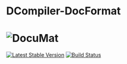 # DCompiler-DocFormat
# ![DocuMat](https://rawgit.com/PHPOffice/PHPWord/develop/docs/images/phpword.svg "DocuMat")

[![Latest Stable Version](https://poser.pugx.org/phpoffice/phpword/v/stable.png)](https://packagist.org/packages/phpoffice/phpword)
[![Build Status](https://travis-ci.org/PHPOffice/PHPWord.svg?branch=master)](https://travis-ci.org/PHPOffice/PHPWord)
